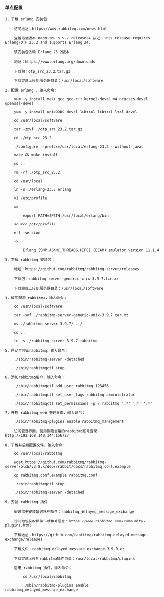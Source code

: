 
#### 单点配置

	1，下载 erlang 安装包
		
		访问地址：https://www.rabbitmq.com/news.html
		
		查看最新版本 RabbitMQ 3.9.7 release24 描述：This release requires Erlang/OTP 23.2 and supports Erlang 24.
		
		该安装包依赖 Erlang 23.2版本
		
		地址：https://www.erlang.org/downloads
		
		下载包：otp_src_23.2.tar.gz
		
		下载完成上传到服务器目录：/usr/local/software
	
	2，配置 erlang ，输入命令：
		
		yum -y install make gcc gcc-c++ kernel-devel m4 ncurses-devel openssl-devel 
		
		yum -y install unixODBC-devel libtool libtool-ltdl-devel
		
		cd /usr/local/software
		
		tar -zxvf ./otp_src_23.2.tar.gz
		
		cd ./otp_src_23.2
		
		./configure --prefix=/usr/local/erlang-23.2 --without-javac
		
		make && make install
		
		cd ..
		
		rm -rf ./otp_src_23.2
		
		cd /usr/local
		
		ln -s ./erlang-23.2 erlang
		
		vi /etc/profile
			
		=>
			
			export PATH=$PATH:/usr/local/erlang/bin
			
		source /etc/profile
		
		erl -version
		
		->
		
			Erlang (SMP,ASYNC_THREADS,HIPE) (BEAM) emulator version 11.1.4
	
	3，下载 rabbitmq 安装包：
	
		地址：https://github.com/rabbitmq/rabbitmq-server/releases
		
		下载包：rabbitmq-server-generic-unix-3.9.7.tar.xz
		
		下载完成上传到服务器目录：/usr/local/software
	
	4，解压配置 rabbitmq，输入命令：
		
		cd /usr/local/software
		
		tar -xvf ./rabbitmq-server-generic-unix-3.9.7.tar.xz
		
		mv ./rabbitmq_server-3.9.7/ ../
		
		cd ..
		
		ln -s ./rabbitmq_server-3.9.7 rabbitmq
	
	5，启动与停止rabbitmq，输入命令：
		
		./sbin/rabbitmq-server -detached
		
		./sbin/rabbitmqctl stop
	
	6，添加rabbitmq用户，输入命令：
		
		./sbin/rabbitmqctl add_user rabbitmq 123456
		
		./sbin/rabbitmqctl set_user_tags rabbitmq administrator
		
		./sbin/rabbitmqctl set_permissions -p / rabbitmq '.*' '.*' '.*'
	
	7，开启 rabbitmq web 管理界面，输入命令：
		
		./sbin/rabbitmq-plugins enable rabbitmq_management
				
		访问管理界面，使用刚刚创建的rabbitmq账号登录：http://192.168.140.144:15672/
	
	8，下载并启用配置文件，输入命令：
		
		cd /usr/local/rabbitmq
		
		wget https://github.com/rabbitmq/rabbitmq-server/blob/v3.8.x/deps/rabbit/docs/rabbitmq.conf.example
		
		cp rabbitmq.conf.example rabbitmq.conf
		
		./sbin/rabbitmqctl stop
		
		./sbin/rabbitmq-server -detached
	
	9，安装 rabbitmq 插件
	
		假设需要安装延迟队列插件：rabbitmq_delayed_message_exchange
		
		访问地址获取插件下载相关信息：https://www.rabbitmq.com/community-plugins.html
		
		下载地址：https://github.com/rabbitmq/rabbitmq-delayed-message-exchange/releases
		
		下载文件：rabbitmq_delayed_message_exchange-3.9.0.ez
		
		下载完成上传到rabbitmq插件目录：/usr/local/rabbitmq/plugins
		
		启用 rabbitmq 插件，输入命令：
			
			cd /usr/local/rabbitmq
			
			./sbin/rabbitmq-plugins enable rabbitmq_delayed_message_exchange


